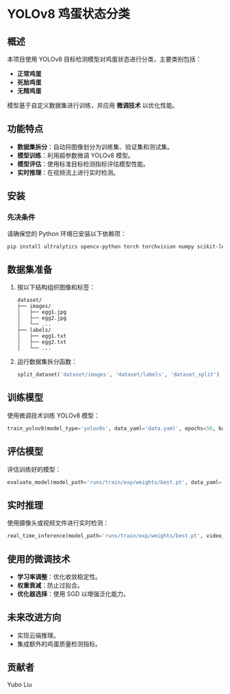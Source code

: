 # YOLOv8 鸡蛋状态分类

## 概述
本项目使用 YOLOv8 目标检测模型对鸡蛋状态进行分类，主要类别包括：
- **正常鸡蛋**
- **死胎鸡蛋**
- **无精鸡蛋**

模型基于自定义数据集进行训练，并应用 **微调技术** 以优化性能。

## 功能特点
- **数据集拆分**：自动将图像划分为训练集、验证集和测试集。
- **模型训练**：利用超参数微调 YOLOv8 模型。
- **模型评估**：使用标准目标检测指标评估模型性能。
- **实时推理**：在视频流上进行实时检测。

## 安装
### 先决条件
请确保您的 Python 环境已安装以下依赖项：
```bash
pip install ultralytics opencv-python torch torchvision numpy scikit-learn
```

## 数据集准备
1. 按以下结构组织图像和标签：
   ```
   dataset/
   ├── images/
   │   ├── egg1.jpg
   │   ├── egg2.jpg
   │   └── ...
   ├── labels/
   │   ├── egg1.txt
   │   ├── egg2.txt
   │   └── ...
   ```
2. 运行数据集拆分函数：
   ```python
   split_dataset('dataset/images', 'dataset/labels', 'dataset_split')
   ```

## 训练模型
使用微调技术训练 YOLOv8 模型：
```python
train_yolov8(model_type='yolov8s', data_yaml='data.yaml', epochs=50, batch_size=8, lr=0.001, weight_decay=0.0005)
```

## 评估模型
评估训练好的模型：
```python
evaluate_model(model_path='runs/train/exp/weights/best.pt', data_yaml='data.yaml')
```

## 实时推理
使用摄像头或视频文件进行实时检测：
```python
real_time_inference(model_path='runs/train/exp/weights/best.pt', video_source=0)
```

## 使用的微调技术
- **学习率调整**：优化收敛稳定性。
- **权重衰减**：防止过拟合。
- **优化器选择**：使用 SGD 以增强泛化能力。

## 未来改进方向
- 实现云端推理。
- 集成额外的鸡蛋质量检测指标。

## 贡献者
Yubo Liu
